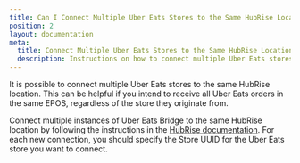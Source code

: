 ```yaml
---
title: Can I Connect Multiple Uber Eats Stores to the Same HubRise Location?
position: 2
layout: documentation
meta:
  title: Connect Multiple Uber Eats Stores to the Same HubRise Location
  description: Instructions on how to connect multiple Uber Eats stores with the same HubRise location.
---
```


It is possible to connect multiple Uber Eats stores to the same HubRise location. This can be helpful if you intend to receive all Uber Eats orders in the same EPOS, regardless of the store they originate from.

Connect multiple instances of Uber Eats Bridge to the same HubRise location by following the instructions in the [HubRise documentation](/docs/faqs/connect-multiple-instances-same-app/). For each new connection, you should specify the Store UUID for the Uber Eats store you want to connect.
